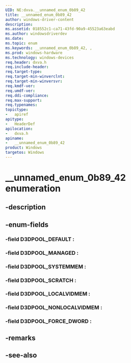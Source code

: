 ```yaml
---
UID: NE:dxva.__unnamed_enum_0b89_42
title: __unnamed_enum_0b89_42
author: windows-driver-content
description: 
ms.assetid: 018552c1-ca71-43fd-90a9-45523a63eabd
ms.author: windowsdriverdev
ms.date: 
ms.topic: enum
ms.keywords: __unnamed_enum_0b89_42, , 
ms.prod: windows-hardware
ms.technology: windows-devices
req.header: dxva.h
req.include-header:
req.target-type:
req.target-min-winverclnt:
req.target-min-winversvr:
req.kmdf-ver:
req.umdf-ver:
req.ddi-compliance:
req.max-support:
req.typenames: 
topictype: 
-	apiref
apitype: 
-	HeaderDef
apilocation: 
-	dxva.h
apiname: 
-	__unnamed_enum_0b89_42
product: Windows
targetos: Windows
---
```


# __unnamed_enum_0b89_42 enumeration

## -description



## -enum-fields

### -field D3DPOOL_DEFAULT : 
### -field D3DPOOL_MANAGED : 
### -field D3DPOOL_SYSTEMMEM : 
### -field D3DPOOL_SCRATCH : 
### -field D3DPOOL_LOCALVIDMEM : 
### -field D3DPOOL_NONLOCALVIDMEM : 
### -field D3DPOOL_FORCE_DWORD : 

## -remarks

## -see-also